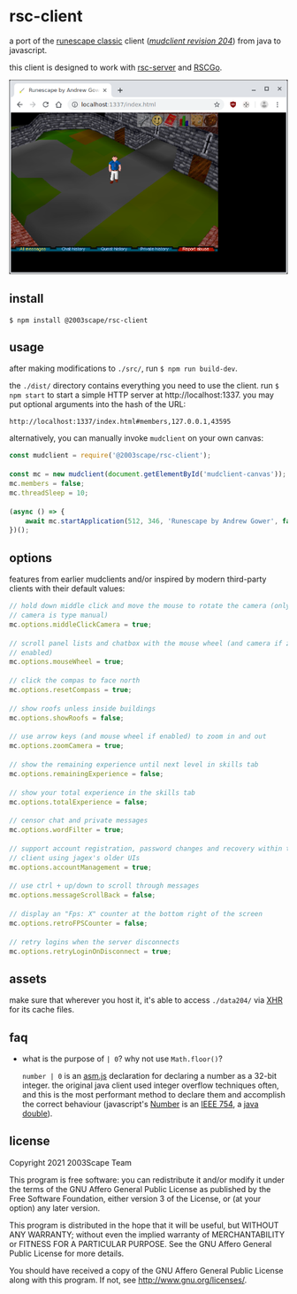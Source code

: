 # rsc-client
a port of the
[runescape classic](https://classic.runescape.wiki/w/RuneScape_Classic) client
([*mudclient revision 204*](https://github.com/2003scape/mudclient204))
from java to javascript.

this client is designed to work with
[rsc-server](https://github.com/2003scape/rsc-server) and
[RSCGo](https://github.com/spkaeros/RSCGo).

![](./screenshot.png?raw=true)

## install

    $ npm install @2003scape/rsc-client

## usage
after making modifications to `./src/`, run `$ npm run build-dev`.

the `./dist/` directory contains everything you need to use the client.
run `$ npm start` to start a simple HTTP server at http://localhost:1337.
you may put optional arguments into the hash of the URL:

    http://localhost:1337/index.html#members,127.0.0.1,43595

alternatively, you can manually invoke `mudclient` on your own canvas:

```javascript
const mudclient = require('@2003scape/rsc-client');

const mc = new mudclient(document.getElementById('mudclient-canvas'));
mc.members = false;
mc.threadSleep = 10;

(async () => {
    await mc.startApplication(512, 346, 'Runescape by Andrew Gower', false);
})();
```

## options
features from earlier mudclients and/or inspired by modern third-party clients
with their default values:

```javascript
// hold down middle click and move the mouse to rotate the camera (only when
// camera is type manual)
mc.options.middleClickCamera = true;

// scroll panel lists and chatbox with the mouse wheel (and camera if zoom
// enabled)
mc.options.mouseWheel = true;

// click the compas to face north
mc.options.resetCompass = true;

// show roofs unless inside buildings
mc.options.showRoofs = false;

// use arrow keys (and mouse wheel if enabled) to zoom in and out
mc.options.zoomCamera = true;

// show the remaining experience until next level in skills tab
mc.options.remainingExperience = false;

// show your total experience in the skills tab
mc.options.totalExperience = false;

// censor chat and private messages
mc.options.wordFilter = true;

// support account registration, password changes and recovery within the
// client using jagex's older UIs
mc.options.accountManagement = true;

// use ctrl + up/down to scroll through messages
mc.options.messageScrollBack = false;

// display an "Fps: X" counter at the bottom right of the screen
mc.options.retroFPSCounter = false;

// retry logins when the server disconnects
mc.options.retryLoginOnDisconnect = true;
```

## assets
make sure that wherever you host it, it's able to access
`./data204/` via
[XHR](https://developer.mozilla.org/en-US/docs/Web/API/XMLHttpRequest)
for its cache files.

## faq
* what is the purpose of `| 0`? why not use `Math.floor()`?

  `number | 0` is an
  [asm.js](https://github.com/zbjornson/human-asmjs#11-type-declaration)
  declaration for declaring a number as a 32-bit integer. the original
  java client used integer overflow techniques often, and this is the most
  performant method to declare them and accomplish the correct
  behaviour (javascript's
  [Number](https://developer.mozilla.org/en-US/docs/Web/JavaScript/Reference/Global_Objects/Number)
  is an [IEEE 754](https://en.wikipedia.org/wiki/IEEE_754), a
  [java double](https://docs.oracle.com/javase/7/docs/api/java/lang/Double.html)).

## license
Copyright 2021  2003Scape Team

This program is free software: you can redistribute it and/or modify it under
the terms of the GNU Affero General Public License as published by the
Free Software Foundation, either version 3 of the License, or (at your option)
any later version.

This program is distributed in the hope that it will be useful, but WITHOUT ANY
WARRANTY; without even the implied warranty of MERCHANTABILITY or FITNESS FOR A
PARTICULAR PURPOSE. See the GNU Affero General Public License for more details.

You should have received a copy of the GNU Affero General Public License along
with this program. If not, see http://www.gnu.org/licenses/.
